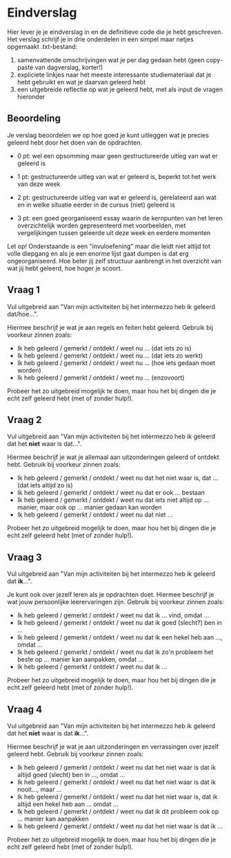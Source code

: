 # Eindverslag

Hier lever je je eindverslag in en de definitieve code die je hebt geschreven. Het verslag schrijf je in drie onderdelen in een simpel maar netjes opgemaakt .txt-bestand:

1. samenvattende omschrijvingen wat je per dag gedaan hebt (geen copy-paste van dagverslag, korter!)
2. expliciete linkjes naar het meeste interessante studiemateriaal dat je hebt gebruikt en wat je daarvan geleerd hebt
3. een uitgebreide reflectie op wat je geleerd hebt, met als input de vragen hieronder

## Beoordeling

Je verslag beoordelen we op hoe goed je kunt uitleggen wat je precies geleerd hebt door het doen van de opdrachten.

- 0 pt: wel een opsomming maar geen gestructureerde uitleg van wat er geleerd is

- 1 pt: gestructureerde uitleg van wat er geleerd is, beperkt tot het werk van deze week

- 2 pt: gestructureerde uitleg van wat er geleerd is, gerelateerd aan wat en in welke situatie eerder in de cursus (niet) geleerd is

- 3 pt: een goed georganiseerd essay waarin de kernpunten van het leren overzichtelijk worden gepresenteerd met voorbeelden, met vergelijkingen tussen geleerde uit deze week en eerdere momenten

Let op! Onderstaande is een "invuloefening" maar die leidt niet altijd tot volle diepgang en als je een enorme lijst gaat dumpen is dat erg ongeorganiseerd. Hoe beter jij zelf structuur aanbrengt in het overzicht van wat jij hebt geleerd, hoe hoger je scoort.

## Vraag 1

Vul uitgebreid aan "Van mijn activiteiten bij het intermezzo heb ik geleerd dat/hoe...".

Hiermee beschrijf je wat je aan regels en feiten hebt geleerd. Gebruik bij voorkeur zinnen zoals:

- Ik heb geleerd / gemerkt / ontdekt / weet nu ... (dat iets zo is)
- Ik heb geleerd / gemerkt / ontdekt / weet nu ... (dat iets zo werkt)
- Ik heb geleerd / gemerkt / ontdekt / weet nu ... (hoe iets gedaan moet worden)
- Ik heb geleerd / gemerkt / ontdekt / weet nu ... (enzovoort)

Probeer het zo uitgebreid mogelijk te doen, maar hou het bij dingen die je echt zelf geleerd hebt (met of zonder hulp!).

## Vraag 2

Vul uitgebreid aan "Van mijn activiteiten bij het intermezzo heb ik geleerd dat het **niet** waar is dat...".

Hiermee beschrijf je wat je allemaal aan uitzonderingen geleerd of ontdekt hebt. Gebruik bij voorkeur zinnen zoals:

- Ik heb geleerd / gemerkt / ontdekt / weet nu dat het niet waar is, dat ... (dat iets altijd zo is)
- Ik heb geleerd / gemerkt / ontdekt / weet nu dat er ook ... bestaan
- Ik heb geleerd / gemerkt / ontdekt / weet nu dat iets niet altijd op ... manier, maar ook op ... manier gedaan kan worden
- Ik heb geleerd / gemerkt / ontdekt / weet nu dat niet ... 

Probeer het zo uitgebreid mogelijk te doen, maar hou het bij dingen die je echt zelf geleerd hebt (met of zonder hulp!).

## Vraag 3

Vul uitgebreid aan "Van mijn activiteiten bij het intermezzo heb ik geleerd dat **ik**...".

Je kunt ook over jezelf leren als je opdrachten doet. Hiermee beschrijf je wat jouw persoonlijke leerervaringen zijn. Gebruik bij voorkeur zinnen zoals:

- Ik heb geleerd / gemerkt / ontdekt / weet nu dat ik ... vind, omdat ...
- Ik heb geleerd / gemerkt / ontdekt / weet nu dat ik goed (slecht?) ben in ...
- Ik heb geleerd / gemerkt / ontdekt / weet nu dat ik een hekel heb aan ..., omdat ...
- Ik heb geleerd / gemerkt / ontdekt / weet nu dat ik zo'n probleem het beste op ... manier kan aanpakken, omdat ...
- Ik heb geleerd / gemerkt / ontdekt / weet nu dat ik ... 

Probeer het zo uitgebreid mogelijk te doen, maar hou het bij dingen die je echt zelf geleerd hebt (met of zonder hulp!).

## Vraag 4

Vul uitgebreid aan "Van mijn activiteiten bij het intermezzo heb ik geleerd dat het **niet** waar is dat **ik**...".

Hiermee beschrijf je wat je aan uitzonderingen en verrassingen over jezelf geleerd hebt. Gebruik bij voorkeur zinnen zoals:

- Ik heb geleerd / gemerkt / ontdekt / weet nu dat het niet waar is dat ik altijd goed (slecht) ben in ..., omdat ...
- Ik heb geleerd / gemerkt / ontdekt / weet nu dat het niet waar is dat ik nooit..., maar ...
- Ik heb geleerd / gemerkt / ontdekt / weet nu dat het niet waar is, dat ik altijd een hekel heb aan ... omdat ...
- Ik heb geleerd / gemerkt / ontdekt / weet nu dat ik dit probleem ook op ... manier kan aanpakken
- Ik heb geleerd / gemerkt / ontdekt / weet nu dat het niet waar is dat ik ...

Probeer het zo uitgebreid mogelijk te doen, maar hou het bij dingen die je echt zelf geleerd hebt (met of zonder hulp!).

